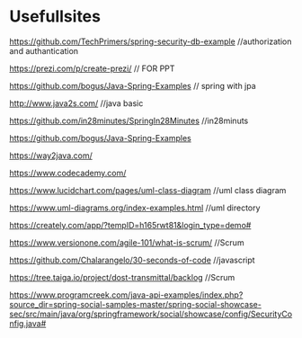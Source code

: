 # Usefullsites
https://github.com/TechPrimers/spring-security-db-example   //authorization and authantication

https://prezi.com/p/create-prezi/                           // FOR PPT

https://github.com/bogus/Java-Spring-Examples               // spring with jpa

http://www.java2s.com/                                      //java basic

https://github.com/in28minutes/SpringIn28Minutes            //in28minuts

https://github.com/bogus/Java-Spring-Examples

https://way2java.com/

https://www.codecademy.com/

https://www.lucidchart.com/pages/uml-class-diagram          //uml class diagram

https://www.uml-diagrams.org/index-examples.html            //uml directory

https://creately.com/app/?tempID=h165rwt81&login_type=demo# 

https://www.versionone.com/agile-101/what-is-scrum/         //Scrum

https://github.com/Chalarangelo/30-seconds-of-code          //javascript

https://tree.taiga.io/project/dost-transmittal/backlog      //Scrum




https://www.programcreek.com/java-api-examples/index.php?source_dir=spring-social-samples-master/spring-social-showcase-sec/src/main/java/org/springframework/social/showcase/config/SecurityConfig.java#
